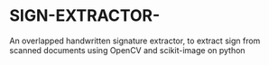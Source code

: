 # SIGN-EXTRACTOR-
An overlapped handwritten signature extractor, to extract sign from scanned documents using OpenCV and scikit-image on python
